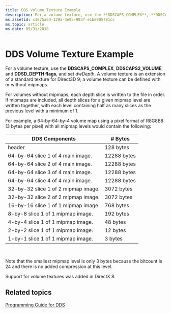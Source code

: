 ```yaml
---
title: DDS Volume Texture Example
description: For a volume texture, use the **DDSCAPS_COMPLEX**, **DDSCAPS2_VOLUME**, and **DDSD\_DEPTH flags**, and set *dwDepth*. A volume texture is an extension of a standard texture for Direct3D 9; a volume texture can be defined with or without mipmaps.
ms.assetid: c1675a6d-129a-4e95-993f-e1be905781cc
ms.topic: article
ms.date: 05/31/2018
---
```


# DDS Volume Texture Example

For a volume texture, use the **DDSCAPS_COMPLEX**, **DDSCAPS2_VOLUME**, and **DDSD\_DEPTH flags**, and set *dwDepth*. A volume texture is an extension of a standard texture for Direct3D 9; a volume texture can be defined with or without mipmaps.

For volumes without mipmaps, each depth slice is written to the file in order. If mipmaps are included, all depth slices for a given mipmap level are written together, with each level containing half as many slices as the previous level with a minimum of 1.

For example, a 64-by-64-by-4 volume map using a pixel format of R8G8B8 (3 bytes per pixel) with all mipmap levels would contain the following:



| DDS Components                      | \# Bytes    |
|-------------------------------------|-------------|
| header                              | 128 bytes   |
| 64-by-64 slice 1 of 4 main image.   | 12288 bytes |
| 64-by-64 slice 2 of 4 main image.   | 12288 bytes |
| 64-by-64 slice 3 of 4 main image.   | 12288 bytes |
| 64-by-64 slice 4 of 4 main image.   | 12288 bytes |
| 32-by-32 slice 1 of 2 mipmap image. | 3072 bytes  |
| 32-by-32 slice 2 of 2 mipmap image. | 3072 bytes  |
| 16-by-16 slice 1 of 1 mipmap image. | 768 bytes   |
| 8-by-8 slice 1 of 1 mipmap image.   | 192 bytes   |
| 4-by-4 slice 1 of 1 mipmap image.   | 48 bytes    |
| 2-by-2 slice 1 of 1 mipmap image.   | 12 bytes    |
| 1-by-1 slice 1 of 1 mipmap image.   | 3 bytes     |



 

Note that the smallest mipmap level is only 3 bytes because the bitcount is 24 and there is no added compression at this level.

Support for volume textures was added in DirectX 8.

## Related topics

<dl> <dt>

[Programming Guide for DDS](dx-graphics-dds-pguide.md)
</dt> </dl>

 

 




